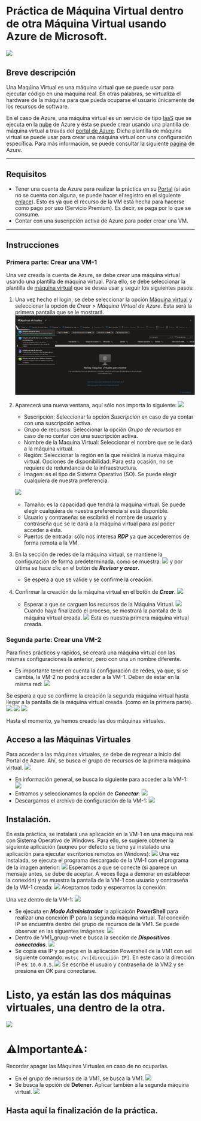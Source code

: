 # Práctica de Máquina Virtual dentro de otra Máquina Virtual usando Azure de Microsoft.

![](https://connectoricons-prod.azureedge.net/releases/v1.0.1567/1.0.1567.2748/azurevm/icon.png)

## Breve descripción
Una Maqúina Virtual es una máquina virtual que se puede usar para ejecutar código en una máquina real. En otras palabras, se virtualiza el hardware de la máquina para que pueda ocuparse el usuario únicamente de los recursos de software.


En el caso de Azure, una máquina virtual es un servicio de tipo [IaaS](https://azure.microsoft.com/es-mx/overview/what-is-iaas/#overview) que se ejecuta en la [nube](https://azure.microsoft.com/es-mx/overview/what-is-the-cloud/) de Azure y ésta  se puede crear usando una plantilla de máquina virtual a través del [portal de Azure](https://portal.azure.com/#home). Dicha plantilla de máquina virtual se puede usar para crear una máquina virtual con una configuración específica. Para más información, se puede consultar la siguiente [página](https://docs.microsoft.com/es-mx/connectors/azurevm/) de Azure.

-----------

## Requisitos
 - Tener una cuenta de Azure para realizar la práctica en su [Portal](https://portal.azure.com/#home) (si aún no se cuenta con alguna, se puede hacer el registro en el siguiente [enlace](https://azure.microsoft.com/es-mx/free/)). Esto es ya que el recurso de la VM está hecha para hacerse como pago por uso (Servicio Premium). Es decir, se paga por lo que se consume.
 - Contar con una suscripción activa de Azure para poder crear una VM. 

-----------

## Instrucciones

### Primera parte: Crear una VM-1
Una vez creada la cuenta de Azure, se debe crear una máquina virtual usando una plantilla de máquina virtual. Para ello, se debe seleccionar la plantilla de [máquina virtual](https://portal.azure.com/#view/HubsExtension/BrowseResource/resourceType/Microsoft.Compute%2FVirtualMachines) que se desea usar y seguir los siguientes pasos:

1. Una vez hecho el login, se debe seleccionar la opción [Máquina virtual](https://portal.azure.com/#view/HubsExtension/BrowseResource/resourceType/Microsoft.Compute%2FVirtualMachines) y seleccionar la opción de *Crear* > *Máquina Virtual de Azure*. Ésta será la primera pantalla que se le mostrará.
![1.1](https://github.com/JohnNadja/Practica-VM-dentro-de-VM/blob/main/images/1.1.png)

2. Aparecerá una nueva ventana, aquí sólo nos importa lo siguiente:
![](/PrácticaVMenVM\images\2.1.png)
    - Suscripción: Seleccionar la opción *Suscripción* en caso de ya contar con una suscripción activa.
    - Grupo de recursos: Seleccionar la opción *Grupo de recursos* en caso de no contar con una suscripción activa.
    - Nombre de la Maquina Virtual: Seleccionar el nombre que se le dará a la máquina virtual.
    - Región: Seleccionar la región en la que residirá la nueva máquina virtual. 
    Opciones de disponibilidad: Para esta ocasión, no se requiere de redundancia de la infraestructura.
    - Imagen: es el tipo de Sistema Operativo (SO). Se puede elegir cualquiera de nuestra preferencia.

    ![](/PrácticaVMenVM\images\2.2.png)
    - Tamaño: es la capacidad que tendrá la máquina virtual. Se puede elegir cualquiera de nuestra preferencia si está disponible.
    - Usuario y contraseña: se escibrirá el nombre de usuario y contraseña que se le dará a la máquina virtual para así poder acceder a ésta.
    - Puertos de entrada: sólo nos interesa ***RDP*** ya que accederemos de forma remota a la VM.
3. En la sección de redes de la máquina virtual, se mantiene la configuración de forma predeterminada. como se muestra:
![](/PrácticaVMenVM\images\3.1.png) y por última se hace clic en el botón de ***Revisar y crear***.
    - Se espera a que se valide y se confirme la creación.


4. Confirmar la creación de la máquina virtual en el botón de ***Crear***.
![](/PrácticaVMenVM\images\4.1.png)
    - Esperar a que se carguen los recursos de la Máquina Virtual.
    ![](/PrácticaVMenVM\images\4.2.png)
    Cuando haya finalizado el proceso, se mostrará la pantalla de la máquina virtual creada.
    ![](/PrácticaVMenVM\images\4.3.png)
    Esta es nuestra primera máquina virtual creada.

### Segunda parte: Crear una VM-2

Para fines prácticos y rapidos, se creará una máquina virtual con las mismas configuraciones la anterior, pero con una un nombre diferente.
- Es importante tener en cuenta la configuración de redes, ya que, si se cambia, la VM-2 no podrá acceder a la VM-1. Deben de estar en la misma red:    ![](/PrácticaVMenVM\images\5.1.png)

Se espera a que se confirme la creación la segunda máquina virtual hasta llegar a la pantalla de la máquina virtual creada. (como en la primera parte).
![](/PrácticaVMenVM\images\5.2.png)
![](/PrácticaVMenVM\images\5.3.png)
![](/PrácticaVMenVM\images\5.4.png)

Hasta el momento, ya hemos creado las dos máquinas virtuales.

## Acceso a las Máquinas Virtuales

Para acceder a las máquinas virtuales, se debe de regresar a inicio del Portal de Azure. Ahí, se busca el grupo de recursos de la primera máquina virtual.
![](/PrácticaVMenVM\images\6.1.png)

- En información general, se busca lo siguiente para acceder a la VM-1:
    ![](/PrácticaVMenVM\images\6.2.png)
- Entramos y seleccionamos la opción de ***Conectar***:
    ![](/PrácticaVMenVM\images\6.3.png)
- Descargamos el archivo de configuración de la VM-1:
    ![](/PrácticaVMenVM\images\6.4.png)

## Instalación.
En esta práctica, se instalará una aplicación en la VM-1 en una máquina real con Sistema Operativo de Windows. Para ello, se sugiere obtener la siguiente aplicación (auqneu por defecto se tiene ya instalado una aplicación para ejecutar escritorios remotos en Windows):
![](/PrácticaVMenVM\images\7.1.png)
Una vez instalada, se ejecuta el programa descargado de la VM-1 con el programa de la imagen anterior:
![](/PrácticaVMenVM\images\7.2.png)
Esperamos a que se conecte (si aparece un mensaje antes, se debe de aceptar. A veces llega a demorar en establecer la conexión) y se muestra la pantalla de la VM-1 con usuario y contraseña de la VM-1 creada:
![](/PrácticaVMenVM\images\7.3.png)
Aceptamos todo y esperamos la conexión.

Una vez dentro de la VM-1:
![](/PrácticaVMenVM\images\8.1.png)
- Se ejecuta en ***Modo Administrador*** la aplicaicón **PowerShell** para realizar una conexión IP para la segunda máquina virtual. Tal conexión IP se encuentra dentro del grupo de recursos de la VM1. Se puede observar en las siguentes imágenes:
![](/PrácticaVMenVM\images\8.2.png)
- Dentro de VM1_gruup-vnet e busca la sección de ***Dispositivos conectados***.
![](/PrácticaVMenVM\images\8.4.png)
- Se copia esa IP y se pega en la aplicación Powershell de la VM1 con sel siguiente comando:
`mstsc /v:[direcciión IP]`. En este caso la dirección IP es: `10.0.0.5`.
![](/PrácticaVMenVM\images\8.3.png)
Se escribe el usuaio y contraseña de la VM2 y se presiona en *OK* para conectarse.

# Listo, ya están las dos máquinas virtuales, una dentro de la otra.
![](/PrácticaVMenVM\images\8.5.png)

# **⚠Importante⚠**: 
Recordar apagar las Máquinas Virtuales en caso de no ocuparlas.
- En el grupo de recursos de la VM1, se busca la VM1.
![](/PrácticaVMenVM\images\9.1.png)
- Se busca la opción de **Detener**. Aplicar también a la segunda máquina virtual.
![](/PrácticaVMenVM\images\9.2.png)

## Hasta aquí la finalización de la práctica.